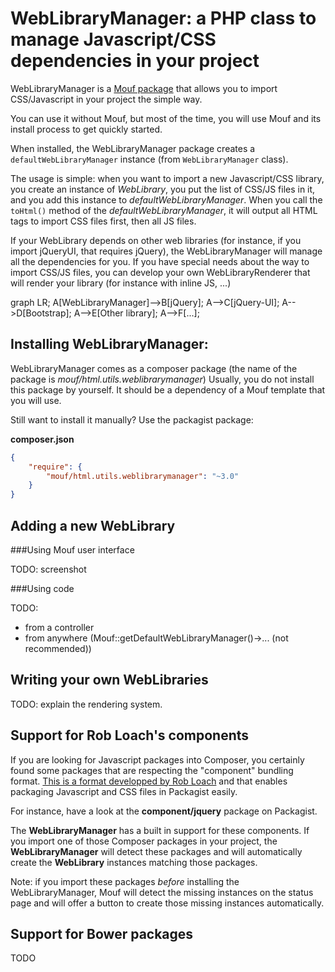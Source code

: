 WebLibraryManager: a PHP class to manage Javascript/CSS dependencies in your project
====================================================================================

WebLibraryManager is a [Mouf package](http://mouf-php.com) that allows you to import CSS/Javascript in your project the simple way.

You can use it without Mouf, but most of the time, you will use Mouf and its install process to get quickly started.

When installed, the WebLibraryManager package creates a `defaultWebLibraryManager` instance (from
`WebLibraryManager` class).

The usage is simple: when you want to import a new Javascript/CSS library, you create an instance of *WebLibrary*, you put the list of CSS/JS files in it, and you add this instance to *defaultWebLibraryManager*.
When you call the `toHtml()` method of the *defaultWebLibraryManager*, it will output all HTML tags to import CSS files first, then all JS files.

If your WebLibrary depends on other web libraries (for instance, if you import jQueryUI, that requires jQuery), the WebLibraryManager will manage all the dependencies for you.
If you have special needs about the way to import CSS/JS files, you can develop your own WebLibraryRenderer that will render your library (for instance with inline JS, ...)

<script src="http://www.sveido.com/mermaid/dist/mermaid.full.min.js"></script>
<style>
g.label {
	color: #333;
}
</style>
<div class="mermaid">
graph LR;
    A[WebLibraryManager]-->B[jQuery];
    A-->C[jQuery-UI];
    A-->D[Bootstrap];
    A-->E[Other library];
    A-->F[...];
</div>

Installing WebLibraryManager:
-----------------------------

WebLibraryManager comes as a composer package (the name of the package is *mouf/html.utils.weblibrarymanager*)
Usually, you do not install this package by yourself. It should be a dependency of a Mouf template that you will use.

Still want to install it manually? Use the packagist package:

**composer.json**
```json
{
    "require": {
        "mouf/html.utils.weblibrarymanager": "~3.0"
    } 
}
```

Adding a new WebLibrary
-----------------------
###Using Mouf user interface

TODO: screenshot

###Using code

TODO:
- from a controller
- from anywhere (Mouf::getDefaultWebLibraryManager()->... (not recommended))


Writing your own WebLibraries
-----------------------------

TODO: explain the rendering system. 


Support for Rob Loach's components
----------------------------------

If you are looking for Javascript packages into Composer, you certainly found some packages that are
respecting the "component" bundling format. [This is a format developped by Rob Loach](http://github.com/robloach/component-installer) and that
enables packaging Javascript and CSS files in Packagist easily.

For instance, have a look at the **component/jquery** package on Packagist.

The **WebLibraryManager** has a built in support for these components. If you import one of those Composer packages
in your project, the **WebLibraryManager** will detect these packages and will automatically create the **WebLibrary** instances
matching those packages.

Note: if you import these packages _before_ installing the WebLibraryManager, Mouf will detect the missing instances on the
status page and will offer a button to create those missing instances automatically.

Support for Bower packages
--------------------------
TODO